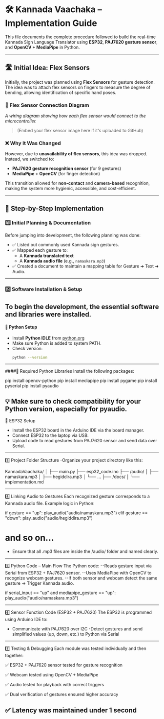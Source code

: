 # 🛠️ Kannada Vaachaka – Implementation Guide

This file documents the complete procedure followed to build the real-time Kannada Sign Language Translator using **ESP32**, **PAJ7620 gesture sensor**, and **OpenCV + MediaPipe** in Python.

---
## 🛣️ Initial Idea: Flex Sensors

Initially, the project was planned using **Flex Sensors** for gesture detection. The idea was to attach flex sensors on fingers to measure the degree of bending, allowing identification of specific hand poses.

### 🔌 Flex Sensor Connection Diagram
*A wiring diagram showing how each flex sensor would connect to the microcontroller.*

> (Embed your flex sensor image here if it's uploaded to GitHub)

### ❌ Why It Was Changed

However, due to **unavailability of flex sensors**, this idea was dropped. Instead, we switched to:

- **PAJ7620 gesture recognition sensor** (for 9 gestures)
- **MediaPipe + OpenCV** (for finger detection)

This transition allowed for **non-contact** and **camera-based** recognition, making the system more hygienic, accessible, and cost-efficient.

---

## 🧠 Step-by-Step Implementation

### 1️⃣ Initial Planning & Documentation

Before jumping into development, the following planning was done:

- ✅ Listed out commonly used Kannada sign gestures.
- ✅ Mapped each gesture to:
  - A **Kannada translated text**
  - A **Kannada audio file** (e.g., `namaskara.mp3`)
- ✅ Created a document to maintain a mapping table for Gesture ➜ Text ➜ Audio.

---

### 2️⃣ Software Installation & Setup

To begin the development, the essential software and libraries were installed.
---

#### 📌 Python Setup

- Install **Python IDLE** from [python.org](https://www.python.org/downloads/)
- Make sure Python is added to system PATH.
- Check version:  
  ```bash
  python --version
  
 ----
 
####📌 Required Python Libraries
Install the following packages:

pip install opencv-python
pip install mediapipe
pip install pygame
pip install pyserial
pip install pyaudio

💡 Make sure to check compatibility for your Python version, especially for pyaudio.
 ---
 
📌 ESP32 Setup
- Install the ESP32 board in the Arduino IDE via the board manager.
- Connect ESP32 to the laptop via USB.
- Upload code to read gestures from PAJ7620 sensor and send data over Serial.

 ---
 
3️⃣ Project Folder Structure
-Organize your project directory like this:

KannadaVaachaka/
│
├── main.py
├── esp32_code.ino
├── /audio/
│   ├── namaskara.mp3
│   ├── hegiddira.mp3
│   └── ...
├── /docs/
│   └── implementation.md

---

4️⃣ Linking Audio to Gestures
Each recognized gesture corresponds to a Kannada audio file.
Example logic in Python:

if gesture == "up":
    play_audio("audio/namaskara.mp3")
elif gesture == "down":
    play_audio("audio/hegiddira.mp3")
# and so on...
- Ensure that all .mp3 files are inside the /audio/ folder and named clearly.

---

5️⃣ Python Code – Main Flow
The Python code:
--Reads gesture input via Serial from ESP32 + PAJ7620 sensor.
--Uses MediaPipe with OpenCV to recognize webcam gestures.
--If both sensor and webcam detect the same gesture → Trigger Kannada audio.

if serial_input == "up" and mediapipe_gesture == "up":
    play_audio("audio/namaskara.mp3")

---

6️⃣ Sensor Function Code (ESP32 + PAJ7620)
The ESP32 is programmed using Arduino IDE to:
 - Communicate with PAJ7620 over I2C
 -Detect gestures and send simplified values (up, down, etc.) to Python via Serial

---

7️⃣ Testing & Debugging
Each module was tested individually and then together:

✅ ESP32 + PAJ7620 sensor tested for gesture recognition

✅ Webcam tested using OpenCV + MediaPipe

✅ Audio tested for playback with correct triggers

✅ Dual verification of gestures ensured higher accuracy

✅ Latency was maintained under 1 second
---
